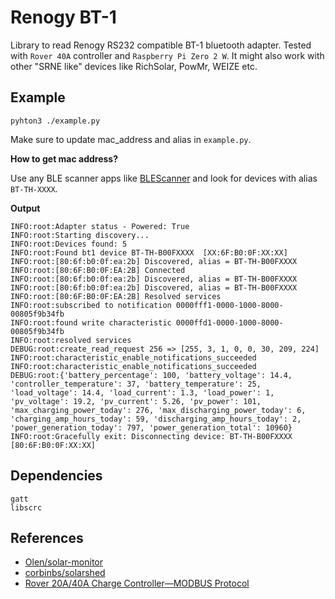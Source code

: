# Renogy BT-1
Library to read Renogy RS232 compatible BT-1 bluetooth adapter. Tested with `Rover 40A` controller and `Raspberry Pi Zero 2 W`. It might also work with other  "SRNE like" devices like RichSolar, PowMr, WEIZE etc.

## Example

```
pyhton3 ./example.py
```
Make sure to update mac_address and alias in `example.py`.

**How to get mac address?**

Use any BLE scanner apps like [BLEScanner](https://play.google.com/store/apps/details?id=com.macdom.ble.blescanner) and look for devices with alias `BT-TH-XXXX`.

**Output**

```
INFO:root:Adapter status - Powered: True
INFO:root:Starting discovery...
INFO:root:Devices found: 5
INFO:root:Found bt1 device BT-TH-B00FXXXX  [XX:6F:B0:0F:XX:XX]
INFO:root:[80:6f:b0:0f:ea:2b] Discovered, alias = BT-TH-B00FXXXX
INFO:root:[80:6F:B0:0F:EA:2B] Connected
INFO:root:[80:6f:b0:0f:ea:2b] Discovered, alias = BT-TH-B00FXXXX
INFO:root:[80:6f:b0:0f:ea:2b] Discovered, alias = BT-TH-B00FXXXX
INFO:root:[80:6F:B0:0F:EA:2B] Resolved services
INFO:root:subscribed to notification 0000fff1-0000-1000-8000-00805f9b34fb
INFO:root:found write characteristic 0000ffd1-0000-1000-8000-00805f9b34fb
INFO:root:resolved services
DEBUG:root:create_read_request 256 => [255, 3, 1, 0, 0, 30, 209, 224]
INFO:root:characteristic_enable_notifications_succeeded
INFO:root:characteristic_enable_notifications_succeeded
DEBUG:root:{'battery_percentage': 100, 'battery_voltage': 14.4, 'controller_temperature': 37, 'battery_temperature': 25, 'load_voltage': 14.4, 'load_current': 1.3, 'load_power': 1, 'pv_voltage': 19.2, 'pv_current': 5.26, 'pv_power': 101, 'max_charging_power_today': 276, 'max_discharging_power_today': 6, 'charging_amp_hours_today': 59, 'discharging_amp_hours_today': 2, 'power_generation_today': 797, 'power_generation_total': 10960}
INFO:root:Gracefully exit: Disconnecting device: BT-TH-B00FXXXX [80:6F:B0:0F:XX:XX]
```

## Dependencies

```
gatt
libscrc
```

## References

 - [Olen/solar-monitor](https://github.com/Olen/solar-monitor)
 - [corbinbs/solarshed](https://github.com/corbinbs/solarshed)
 - [Rover 20A/40A Charge Controller—MODBUS Protocol](https://docs.google.com/document/d/1OSW3gluYNK8d_gSz4Bk89LMQ4ZrzjQY6/edit)
